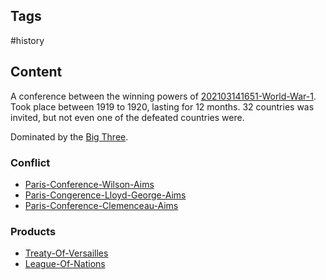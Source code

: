 ---
---

## Tags

#history

## Content

A conference between the winning powers of [202103141651-World-War-1](202103141651-World-War-1). Took place between 1919 to 1920, lasting for 12 months. 32 countries was invited, but not even one of the defeated countries were.

Dominated by the [Big Three](WW1-Big-Three).

### Conflict

- [Paris-Conference-Wilson-Aims](Paris-Conference-Wilson-Aims)
- [Paris-Congerence-Lloyd-George-Aims](Paris-Congerence-Lloyd-George-Aims)
- [Paris-Conference-Clemenceau-Aims](Paris-Conference-Clemenceau-Aims)

### Products

- [Treaty-Of-Versailles](Treaty-Of-Versailles)
- [League-Of-Nations](League-Of-Nations)
